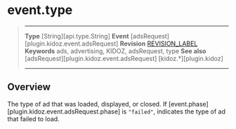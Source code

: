 # event.type

> --------------------- ------------------------------------------------------------------------------------------
> __Type__              [String][api.type.String]
> __Event__             [adsRequest][plugin.kidoz.event.adsRequest]
> __Revision__          [REVISION_LABEL](REVISION_URL)
> __Keywords__          ads, advertising, KIDOZ, adsRequest, type
> __See also__			[adsRequest][plugin.kidoz.event.adsRequest]
>						[kidoz.*][plugin.kidoz]
> --------------------- ------------------------------------------------------------------------------------------

## Overview

The type of ad that was loaded, displayed, or closed. If [event.phase][plugin.kidoz.event.adsRequest.phase] is `"failed"`, indicates the type of ad that failed to load.